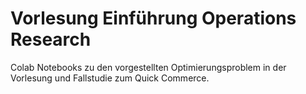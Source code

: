 # Vorlesung Einführung Operations Research
Colab Notebooks zu den vorgestellten Optimierungsproblem in der Vorlesung und Fallstudie zum Quick Commerce.
